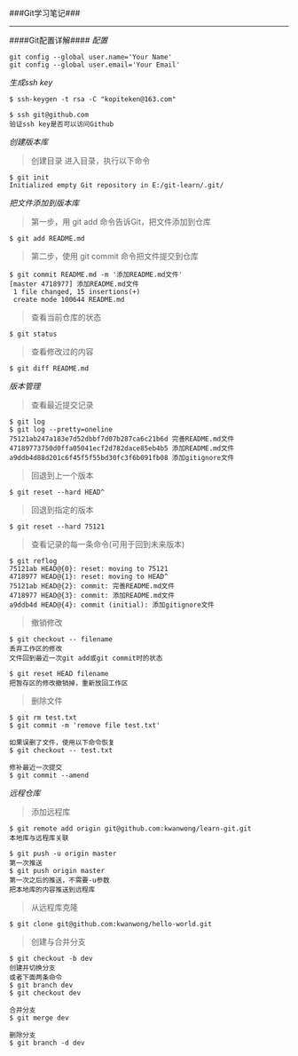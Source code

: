 ###Git学习笔记###
***
####Git配置详解####
*配置*

    git config --global user.name='Your Name'
    git config --global user.email='Your Email'

*生成ssh key*

    $ ssh-keygen -t rsa -C "kopiteken@163.com"

    $ ssh git@github.com
    验证ssh key是否可以访问Github

*创建版本库*

> 创建目录
> 进入目录，执行以下命令

    $ git init
    Initialized empty Git repository in E:/git-learn/.git/

*把文件添加到版本库*

> 第一步，用 git add 命令告诉Git，把文件添加到仓库

    $ git add README.md

> 第二步，使用 git commit 命令把文件提交到仓库

    $ git commit README.md -m '添加README.md文件'
    [master 4718977] 添加README.md文件
     1 file changed, 15 insertions(+)
     create mode 100644 README.md

> 查看当前仓库的状态

    $ git status

> 查看修改过的内容

    $ git diff README.md

*版本管理*

> 查看最近提交记录

    $ git log
    $ git log --pretty=oneline
    75121ab247a183e7d52dbbf7d07b287ca6c21b6d 完善README.md文件
    47189773750d0ffa05041ecf2d782dace85eb4b5 添加README.md文件
    a9ddb4d88d201c6f45f5f55bd30fc3f6b091fb08 添加gitignore文件

> 回退到上一个版本

    $ git reset --hard HEAD^

> 回退到指定的版本

    $ git reset --hard 75121 

> 查看记录的每一条命令(可用于回到未来版本)

    $ git reflog
    75121ab HEAD@{0}: reset: moving to 75121
    4718977 HEAD@{1}: reset: moving to HEAD^
    75121ab HEAD@{2}: commit: 完善README.md文件
    4718977 HEAD@{3}: commit: 添加README.md文件
    a9ddb4d HEAD@{4}: commit (initial): 添加gitignore文件

> 撤销修改

    $ git checkout -- filename
    丢弃工作区的修改
    文件回到最近一次git add或git commit时的状态

    $ git reset HEAD filename
    把暂存区的修改撤销掉，重新放回工作区

> 删除文件

    $ git rm test.txt
    $ git commit -m 'remove file test.txt'

    如果误删了文件，使用以下命令恢复
    $ git checkout -- test.txt

    修补最近一次提交
    $ git commit --amend

*远程仓库*

> 添加远程库

    $ git remote add origin git@github.com:kwanwong/learn-git.git
    本地库与远程库关联

    $ git push -u origin master
    第一次推送
    $ git push origin master
    第一次之后的推送，不需要-u参数
    把本地库的内容推送到远程库

> 从远程库克隆

    $ git clone git@github.com:kwanwong/hello-world.git

> 创建与合并分支

    $ git checkout -b dev
    创建并切换分支
    或者下面两条命令
    $ git branch dev
    $ git checkout dev 
    
    合并分支
    $ git merge dev
    
    删除分支
    $ git branch -d dev







